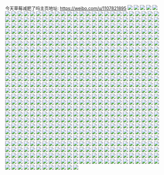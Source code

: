 今天草莓减肥了吗主页地址: https://weibo.com/u/1107821895 
![](https://wx4.sinaimg.cn/mw2000/42080547gy1h96231upr1j20u01l5wkz.jpg) 
![](https://wx4.sinaimg.cn/mw2000/42080547gy1h9622yv3zsj20u014zdl2.jpg) 
![](https://wx4.sinaimg.cn/mw2000/42080547gy1h9622z9sswj20u015iwi0.jpg) 
![](https://wx4.sinaimg.cn/mw2000/42080547gy1h9622yi6ntj20u013ugqg.jpg) 
![](https://wx4.sinaimg.cn/mw2000/42080547gy1h9622zn8v2j20u0110wls.jpg) 
![](https://wx4.sinaimg.cn/mw2000/42080547gy1h96230145yj20u00xutgd.jpg) 
![](https://wx4.sinaimg.cn/mw2000/42080547gy1h96230mgi0j20u01pmtp2.jpg) 
![](https://wx4.sinaimg.cn/mw2000/42080547gy1h962311qzgj20u01fsgv3.jpg) 
![](https://wx4.sinaimg.cn/mw2000/42080547gy1h8e6jrvha0j20u00xkwo1.jpg) 
![](https://wx4.sinaimg.cn/mw2000/42080547gy1h8d3r1uv0rj21zv2jax6p.jpg) 
![](https://wx4.sinaimg.cn/mw2000/42080547gy1h8d3ok5r9gj21zy2iw7wi.jpg) 
![](https://wx4.sinaimg.cn/mw2000/42080547gy1h8d3qho7ysj223x2ece82.jpg) 
![](https://wx4.sinaimg.cn/mw2000/42080547gy1h8d3q6i73qj21vw2g8b2a.jpg) 
![](https://wx4.sinaimg.cn/mw2000/42080547gy1h8d3od91pyj22452lv7wk.jpg) 
![](https://wx4.sinaimg.cn/mw2000/42080547gy1h8d3qwwxyfj220e2m4npf.jpg) 
![](https://wx4.sinaimg.cn/mw2000/42080547gy1h8d3pv1ddtj22dr36c1l0.jpg) 
![](https://wx4.sinaimg.cn/mw2000/42080547gy1h8bys3uactj20u011ywlu.jpg) 
![](https://wx4.sinaimg.cn/mw2000/42080547gy1h8bys4wjhgj20u0140wlt.jpg) 
![](https://wx4.sinaimg.cn/mw2000/42080547gy1h8bys6oodrj20u0140qaw.jpg) 
![](https://wx4.sinaimg.cn/mw2000/42080547gy1h8bysxmxv8j20u00u0451.jpg) 
![](https://wx4.sinaimg.cn/mw2000/42080547gy1h7z9lkgf6pj20u01d512z.jpg) 
![](https://wx4.sinaimg.cn/mw2000/42080547gy1h7nspil0jxj21400u046h.jpg) 
![](https://wx4.sinaimg.cn/mw2000/42080547gy1h7nspi1j4dj20zk0k0acy.jpg) 
![](https://wx4.sinaimg.cn/mw2000/42080547gy1h7nspk5b9kj211q0u0jzv.jpg) 
![](https://wx4.sinaimg.cn/mw2000/42080547gy1h7mkclss8rj20u0190wmm.jpg) 
![](https://wx4.sinaimg.cn/mw2000/42080547gy1h7mkco787mj20u00wg7fk.jpg) 
![](https://wx4.sinaimg.cn/mw2000/42080547gy1h7mkdenxnpj20u0140dn1.jpg) 
![](https://wx4.sinaimg.cn/mw2000/42080547gy1h7ef8zwykbj21lu21k7wi.jpg) 
![](https://wx4.sinaimg.cn/mw2000/42080547gy1h7ef8y5u6dj21t324rqv6.jpg) 
![](https://wx4.sinaimg.cn/mw2000/42080547gy1h7ef8w1l9vj22802yo7wk.jpg) 
![](https://wx4.sinaimg.cn/mw2000/42080547gy1h7ef93scbmj22802yo4qs.jpg) 
![](https://wx4.sinaimg.cn/mw2000/42080547gy1h78b2vx5w3j20u012zgw6.jpg) 
![](https://wx4.sinaimg.cn/mw2000/42080547gy1h73d0bbqptj20u01syk52.jpg) 
![](https://wx4.sinaimg.cn/mw2000/42080547gy1h73d0ef7ekj20u01sytn0.jpg) 
![](https://wx4.sinaimg.cn/mw2000/42080547gy1h73d08gtotj20u01sy7if.jpg) 
![](https://wx4.sinaimg.cn/mw2000/42080547gy1h73d0qeyjoj20u01sywrh.jpg) 
![](https://wx4.sinaimg.cn/mw2000/42080547gy1h72rb0owi8j20u01407f7.jpg) 
![](https://wx4.sinaimg.cn/mw2000/42080547gy1h72razomeaj20u013ztfs.jpg) 
![](https://wx4.sinaimg.cn/mw2000/42080547gy1h6vrw6zzp0j22c0340qv5.jpg) 
![](https://wx4.sinaimg.cn/mw2000/42080547gy1h6q7ck4g7lj21wh2e0b2a.jpg) 
![](https://wx4.sinaimg.cn/mw2000/42080547gy1h6q7colw9fj21zw2fob2a.jpg) 
![](https://wx4.sinaimg.cn/mw2000/42080547gy1h6q7crk8k5j21zx2bxb2a.jpg) 
![](https://wx4.sinaimg.cn/mw2000/42080547gy1h6q7csv3cuj21fq1xih7h.jpg) 
![](https://wx4.sinaimg.cn/mw2000/42080547gy1h6q7cuxwicj21z32irhdt.jpg) 
![](https://wx4.sinaimg.cn/mw2000/42080547gy1h6q7cx72icj21zg2p9u0x.jpg) 
![](https://wx4.sinaimg.cn/mw2000/42080547gy1h6q7cz9hhzj21p929fkjl.jpg) 
![](https://wx4.sinaimg.cn/mw2000/42080547gy1h6q7d1fhj9j21rv2cjkjl.jpg) 
![](https://wx4.sinaimg.cn/mw2000/42080547gy1h6lb19zilqj22c02c0qv5.jpg) 
![](https://wx4.sinaimg.cn/mw2000/42080547gy1h6jp1jpf04j20wi1ycgua.jpg) 
![](https://wx4.sinaimg.cn/mw2000/42080547gy1h6i3bg91q0j22yo280tuk.jpg) 
![](https://wx4.sinaimg.cn/mw2000/42080547gy1h6b22m9j8mj226h2ctkjl.jpg) 
![](https://wx4.sinaimg.cn/mw2000/42080547gy1h6b22s17o3j22c033vtlp.jpg) 
![](https://wx4.sinaimg.cn/mw2000/42080547gy1h65b4kyrn0j23402c0hdv.jpg) 
![](https://wx4.sinaimg.cn/mw2000/42080547gy1h65b48r9tdj22c033v16x.jpg) 
![](https://wx4.sinaimg.cn/mw2000/42080547gy1h65b49sih3j21ds1p8778.jpg) 
![](https://wx4.sinaimg.cn/mw2000/42080547gy1h5yeps7szbj22802yok52.jpg) 
![](https://wx4.sinaimg.cn/mw2000/42080547gy1h5uyvurdlej20u010cabb.jpg) 
![](https://wx4.sinaimg.cn/mw2000/42080547gy1h5uyvwda1xj21570wmmzp.jpg) 
![](https://wx4.sinaimg.cn/mw2000/42080547gy1h5uywf4ioaj229f1vf1ky.jpg) 
![](https://wx4.sinaimg.cn/mw2000/42080547gy1h5uywh603sj21xa2cyn08.jpg) 
![](https://wx4.sinaimg.cn/mw2000/42080547gy1h5uyw6q2axj232o1rgjz8.jpg) 
![](https://wx4.sinaimg.cn/mw2000/42080547gy1h5uywn0luxj20u013yahv.jpg) 
![](https://wx4.sinaimg.cn/mw2000/42080547gy1h5ujhifymmj22xi17zdw8.jpg) 
![](https://wx4.sinaimg.cn/mw2000/42080547gy1h5ujhj8phaj22xi17z0w6.jpg) 
![](https://wx4.sinaimg.cn/mw2000/42080547gy1h5ujhk509yj22xi17ztd5.jpg) 
![](https://wx4.sinaimg.cn/mw2000/42080547gy1h5ujhhhol4j22xi17zjwi.jpg) 
![](https://wx4.sinaimg.cn/mw2000/42080547gy1h5ujhl5b5gj22xi17z78z.jpg) 
![](https://wx4.sinaimg.cn/mw2000/42080547gy1h5ujhltr12j22xi17zadn.jpg) 
![](https://wx4.sinaimg.cn/mw2000/42080547gy1h5rh7xcvk4j22c02c01ky.jpg) 
![](https://wx4.sinaimg.cn/mw2000/42080547gy1h5mum8xrp0j21uc2lc4qq.jpg) 
![](https://wx4.sinaimg.cn/mw2000/42080547gy1h5mumb1jcnj21wl2swqv6.jpg) 
![](https://wx4.sinaimg.cn/mw2000/42080547gy1h5mumcwdzlj21wa2w6b2a.jpg) 
![](https://wx4.sinaimg.cn/mw2000/42080547gy1h5mumes4ijj21wu2n8npe.jpg) 
![](https://wx4.sinaimg.cn/mw2000/42080547gy1h5mumg4s6ej22c0340x6p.jpg) 
![](https://wx4.sinaimg.cn/mw2000/42080547gy1h5mumik7mvj21tl2ixe82.jpg) 
![](https://wx4.sinaimg.cn/mw2000/42080547gy1h5ht1pv7r0j215n1n81kx.jpg) 
![](https://wx4.sinaimg.cn/mw2000/42080547gy1h5esayk1pjj225k2nme81.jpg) 
![](https://wx4.sinaimg.cn/mw2000/42080547gy1h56q5p1n04j21w527ghdt.jpg) 
![](https://wx4.sinaimg.cn/mw2000/42080547gy1h4yjqoqx0qj22802yo7wi.jpg) 
![](https://wx4.sinaimg.cn/mw2000/42080547gy1h4yjqvd1r9j22802yoqv6.jpg) 
![](https://wx4.sinaimg.cn/mw2000/42080547gy1h4yjqxo3zlj21pc27i4qp.jpg) 
![](https://wx4.sinaimg.cn/mw2000/42080547gy1h4yjqqsf7bj22802yokjm.jpg) 
![](https://wx4.sinaimg.cn/mw2000/42080547gy1h4yjqt6skcj22yo2804qr.jpg) 
![](https://wx4.sinaimg.cn/mw2000/42080547gy1h4bebf7eosj229a2tm4pa.jpg) 
![](https://wx4.sinaimg.cn/mw2000/42080547gy1h4bdjfeltjj223z2u84qp.jpg) 
![](https://wx4.sinaimg.cn/mw2000/42080547gy1h4bdji6elgj21ur2jge81.jpg) 
![](https://wx4.sinaimg.cn/mw2000/42080547gy1h4bdjg4ifej21wl2c84qp.jpg) 
![](https://wx4.sinaimg.cn/mw2000/42080547gy1h4bdjjhd4jj22c0340hdu.jpg) 
![](https://wx4.sinaimg.cn/mw2000/42080547gy1h3xolg42w5j20wi1yc4db.jpg) 
![](https://wx4.sinaimg.cn/mw2000/42080547gy1h3xolercw7j20wi1ycb29.jpg) 
![](https://wx4.sinaimg.cn/mw2000/42080547ly1h3pi9i8ae3j22c02u5e81.jpg) 
![](https://wx4.sinaimg.cn/mw2000/42080547ly1h3pi9j7uz6j22c02v1npd.jpg) 
![](https://wx4.sinaimg.cn/mw2000/42080547gy1h3ibayra7yj20wi1yc7wi.jpg) 
![](https://wx4.sinaimg.cn/mw2000/42080547gy1h3ibavqr0aj20wi1yc7wi.jpg) 
![](https://wx4.sinaimg.cn/mw2000/42080547gy1h3cpysws7nj22492ubqv6.jpg) 
![](https://wx4.sinaimg.cn/mw2000/42080547gy1h3bmq34uduj21h725mnpd.jpg) 
![](https://wx4.sinaimg.cn/mw2000/42080547gy1h3bmq4okkvj21it20fnpd.jpg) 
![](https://wx4.sinaimg.cn/mw2000/42080547gy1h3bmqbvg6lj22802r11kz.jpg) 
![](https://wx4.sinaimg.cn/mw2000/42080547gy1h3bmq0lsvij22802wqhdu.jpg) 
![](https://wx4.sinaimg.cn/mw2000/42080547gy1h3bmq6a7q3j221q2esu0x.jpg) 
![](https://wx4.sinaimg.cn/mw2000/42080547gy1h3bmq7x2z8j22802pt1ky.jpg) 
![](https://wx4.sinaimg.cn/mw2000/42080547gy1h23nav565qj22802yo1kz.jpg) 
![](https://wx4.sinaimg.cn/mw2000/42080547gy1h1d49pxjq8j21au1gqh87.jpg) 
![](https://wx4.sinaimg.cn/mw2000/42080547gy1h08l3zlmeyj220p2mh7wh.jpg) 
![](https://wx4.sinaimg.cn/mw2000/42080547gy1gzwwg3ndzkj21yc0wi1kx.jpg) 
![](https://wx4.sinaimg.cn/mw2000/42080547gy1gzvyuipisxj21kv2084qp.jpg) 
![](https://wx4.sinaimg.cn/mw2000/42080547gy1gzvyujzhhlj21o0280hdt.jpg) 
![](https://wx4.sinaimg.cn/mw2000/42080547gy1gzvyuhauq0j226k2wq7wi.jpg) 
![](https://wx4.sinaimg.cn/mw2000/42080547gy1gzvyul0apqj20ik0sgtdn.jpg) 
![](https://wx4.sinaimg.cn/mw2000/42080547gy1gzvyultdj6j20jc0rr439.jpg) 
![](https://wx4.sinaimg.cn/mw2000/42080547gy1gzvyumamz8j20jp0rsdlk.jpg) 
![](https://wx4.sinaimg.cn/mw2000/42080547gy1gz9skfqfjij22c0340b2a.jpg) 
![](https://wx4.sinaimg.cn/mw2000/42080547gy1gz5a7va7dsj20u00ygqei.jpg) 
![](https://wx4.sinaimg.cn/mw2000/42080547gy1gz5a7wdji0j20u0112gy0.jpg) 
![](https://wx4.sinaimg.cn/mw2000/42080547gy1gz5a7wy9ptj20u015farm.jpg) 
![](https://wx4.sinaimg.cn/mw2000/42080547gy1gz5a7xddi0j20u011tk65.jpg) 
![](https://wx4.sinaimg.cn/mw2000/42080547gy1gz5a7y9nd1j20u012wwtr.jpg) 
![](https://wx4.sinaimg.cn/mw2000/42080547gy1gz5a7yvwqnj20u00xqthk.jpg) 
![](https://wx4.sinaimg.cn/mw2000/42080547gy1gz5a7zup60j20u014d7jk.jpg) 
![](https://wx4.sinaimg.cn/mw2000/42080547gy1gz5a7vq6byj20u00zm7hb.jpg) 
![](https://wx4.sinaimg.cn/mw2000/42080547gy1gz5a7t2y9rj20u0219e1t.jpg) 
![](https://wx4.sinaimg.cn/mw2000/42080547gy1gz44ptebz6j20u0143qaz.jpg) 
![](https://wx4.sinaimg.cn/mw2000/42080547gy1gyvzwvdifxj20u012kaih.jpg) 
![](https://wx4.sinaimg.cn/mw2000/42080547gy1gyvzwuyd0nj20u0128tgv.jpg) 
![](https://wx4.sinaimg.cn/mw2000/42080547gy1gyvzwvtcguj20u013xaip.jpg) 
![](https://wx4.sinaimg.cn/mw2000/42080547gy1gyvzww6wxoj20u010rdnp.jpg) 
![](https://wx4.sinaimg.cn/mw2000/42080547gy1gysemux3n2j22c03404qq.jpg) 
![](https://wx4.sinaimg.cn/mw2000/42080547gy1gysemxluhdj215o1qi4qp.jpg) 
![](https://wx4.sinaimg.cn/mw2000/42080547gy1gy4988i9lnj20u05ivqv5.jpg) 
![](https://wx4.sinaimg.cn/mw2000/42080547gy1gy4985uzwdj20u05suqv5.jpg) 
![](https://wx4.sinaimg.cn/mw2000/42080547gy1gy498b8wlrj20u05lokjl.jpg) 
![](https://wx4.sinaimg.cn/mw2000/42080547gy1gy498eii0uj20u06fjqv5.jpg) 
![](https://wx4.sinaimg.cn/mw2000/42080547gy1gy498hcj3vj20u05rcqv5.jpg) 
![](https://wx4.sinaimg.cn/mw2000/42080547gy1gy498kemsqj20u07e3b2a.jpg) 
![](https://wx4.sinaimg.cn/mw2000/42080547gy1gy498oqnibj20u06jq7wi.jpg) 
![](https://wx4.sinaimg.cn/mw2000/42080547gy1gy498r9648j20u05xoqv5.jpg) 
![](https://wx4.sinaimg.cn/mw2000/42080547gy1gy498tyjq0j20u06bpqv5.jpg) 
![](https://wx4.sinaimg.cn/mw2000/42080547gy1gxxcxoqp81j20u011dn9z.jpg) 
![](https://wx4.sinaimg.cn/mw2000/42080547gy1gxuxmtk37zj20wi0qe78k.jpg) 
![](https://wx4.sinaimg.cn/mw2000/42080547gy1gxrkb1ya2wj21fr1vy1kx.jpg) 
![](https://wx4.sinaimg.cn/mw2000/42080547gy1gxrkb15r4zj21gt1wf4qp.jpg) 
![](https://wx4.sinaimg.cn/mw2000/42080547gy1gxrkb2sw0ej21eg1w61kx.jpg) 
![](https://wx4.sinaimg.cn/mw2000/42080547gy1gxrkb4geu9j21e11ue1kx.jpg) 
![](https://wx4.sinaimg.cn/mw2000/42080547gy1gxrkb6tskpj21gs1uq4qp.jpg) 
![](https://wx4.sinaimg.cn/mw2000/42080547gy1gxrkb5zv87j21du1uohde.jpg) 
![](https://wx4.sinaimg.cn/mw2000/42080547gy1gxjmfjlunxj20hs0hqmz9.jpg) 
![](https://wx4.sinaimg.cn/mw2000/42080547gy1gxbgr8hwlyj22c03407wi.jpg) 
![](https://wx4.sinaimg.cn/mw2000/42080547gy1gxbgr5jm4bj226k2ps4qp.jpg) 
![](https://wx4.sinaimg.cn/mw2000/42080547gy1gxbgr6oi39j21xr2hmkjl.jpg) 
![](https://wx4.sinaimg.cn/mw2000/42080547gy1gxbgr9dbg0j21yt2e91kx.jpg) 
![](https://wx4.sinaimg.cn/mw2000/42080547gy1gx7qa8ejxbj21rg27c4qq.jpg) 
![](https://wx4.sinaimg.cn/mw2000/42080547gy1gx7qa9g8q5j21zy2j8qv7.jpg) 
![](https://wx4.sinaimg.cn/mw2000/42080547gy1gx7qawxeg2j22c0340hdx.jpg) 
![](https://wx4.sinaimg.cn/mw2000/42080547gy1gx7qaaff3sj224a2s2b2b.jpg) 
![](https://wx4.sinaimg.cn/mw2000/42080547gy1gx7qa63wvbj21z22h41ky.jpg) 
![](https://wx4.sinaimg.cn/mw2000/42080547gy1gx7qa7chbij22c0340kjo.jpg) 
![](https://wx4.sinaimg.cn/mw2000/42080547gy1gx7qa59qs5j227o2rtkjn.jpg) 
![](https://wx4.sinaimg.cn/mw2000/42080547gy1gx7qay9sc6j22c03407wi.jpg) 
![](https://wx4.sinaimg.cn/mw2000/42080547gy1gx7qazta8aj21vj2gj1ky.jpg) 
![](https://wx4.sinaimg.cn/mw2000/42080547gy1gwxihi7w48j20uk5ov4qr.jpg) 
![](https://wx4.sinaimg.cn/mw2000/42080547gy1gwxihjt7lzj20uk4mfkjm.jpg) 
![](https://wx4.sinaimg.cn/mw2000/42080547gy1gwxihl95irj20uk53vx6q.jpg) 
![](https://wx4.sinaimg.cn/mw2000/42080547gy1gwxihqhldtj20uk4bcx6p.jpg) 
![](https://wx4.sinaimg.cn/mw2000/42080547gy1gwxihg4bcqj20uk5eyb2b.jpg) 
![](https://wx4.sinaimg.cn/mw2000/42080547gy1gwxiht8d02j20uk4wgu0y.jpg) 
![](https://wx4.sinaimg.cn/mw2000/42080547gy1gwxihvc9nbj20uk4lekjm.jpg) 
![](https://wx4.sinaimg.cn/mw2000/42080547gy1gwxii3q0whj20uk59ex6q.jpg) 
![](https://wx4.sinaimg.cn/mw2000/42080547gy1gwxii5zzbqj20uk596b2a.jpg) 
![](https://wx4.sinaimg.cn/mw2000/42080547gy1gwhbhjrxphj21ws2jdqv5.jpg) 
![](https://wx4.sinaimg.cn/mw2000/42080547gy1gwhbhljbp3j21qf29c7wi.jpg) 
![](https://wx4.sinaimg.cn/mw2000/42080547gy1gwhbhmz1zpj22462rpx6q.jpg) 
![](https://wx4.sinaimg.cn/mw2000/42080547gy1gwhbhoyvbfj21pf2cmu0x.jpg) 
![](https://wx4.sinaimg.cn/mw2000/42080547gy1gwdcjosm08j20wi1qw1c3.jpg) 
![](https://wx4.sinaimg.cn/mw2000/42080547gy1gwdcjp6jcyj20wi1jddl0.jpg) 
![](https://wx4.sinaimg.cn/mw2000/42080547gy1gwdcjo7gh3j20wi1j278w.jpg) 
![](https://wx4.sinaimg.cn/mw2000/42080547gy1gwdcjpxgm1j20wi1il4jq.jpg) 
![](https://wx4.sinaimg.cn/mw2000/42080547gy1gwad5c4bbcj22c02c0npd.jpg) 
![](https://wx4.sinaimg.cn/mw2000/42080547gy1gwad5dc99pj22c02c0hdt.jpg) 
![](https://wx4.sinaimg.cn/mw2000/42080547gy1gwad5eybxoj22c02c0x6p.jpg) 
![](https://wx4.sinaimg.cn/mw2000/42080547gy1gwad5gqexsj22c02c04qq.jpg) 
![](https://wx4.sinaimg.cn/mw2000/42080547gy1gwad5awqmzj22c0340kjm.jpg) 
![](https://wx4.sinaimg.cn/mw2000/42080547gy1gwad5khxkqj21x82qx1ky.jpg) 
![](https://wx4.sinaimg.cn/mw2000/42080547gy1gwad5m2cloj22602m6b29.jpg) 
![](https://wx4.sinaimg.cn/mw2000/42080547gy1gwad5rq6nkj21sc2ds7wi.jpg) 
![](https://wx4.sinaimg.cn/mw2000/42080547gy1gwad5ubvfbj21sc2ds4qq.jpg) 
![](https://wx4.sinaimg.cn/mw2000/42080547gy1gvxlbir39pj20uk56nu0y.jpg) 
![](https://wx4.sinaimg.cn/mw2000/42080547gy1gvxle8atgej20uk4rn4qq.jpg) 
![](https://wx4.sinaimg.cn/mw2000/42080547gy1gvxlcttehlj20uk5g84qr.jpg) 
![](https://wx4.sinaimg.cn/mw2000/42080547gy1gvxld4dukhj20uk4gub2a.jpg) 
![](https://wx4.sinaimg.cn/mw2000/42080547gy1gvxlawqmcpj20uk4pbqv6.jpg) 
![](https://wx4.sinaimg.cn/mw2000/42080547gy1gvxldo2wb7j20uk4enb2a.jpg) 
![](https://wx4.sinaimg.cn/mw2000/42080547gy1gvxldf5r3ij20uk4puu0y.jpg) 
![](https://wx4.sinaimg.cn/mw2000/42080547gy1gvxldyee4wj20uk4g6e82.jpg) 
![](https://wx4.sinaimg.cn/mw2000/42080547gy1gvxlegfp5yj20uk4og000.jpg) 
![](https://wx4.sinaimg.cn/mw2000/42080547gy1gvvebydvaqj21hg1nr1kx.jpg) 
![](https://wx4.sinaimg.cn/mw2000/42080547gy1gvvebwyx0vj22c02c0x6p.jpg) 
![](https://wx4.sinaimg.cn/mw2000/42080547gy1gvvec1ggusj22c02c07wi.jpg) 
![](https://wx4.sinaimg.cn/mw2000/42080547gy1gvrvluea6gj221o2jrx6q.jpg) 
![](https://wx4.sinaimg.cn/mw2000/42080547gy1gvrvlyj3nlj22132rm4qq.jpg) 
![](https://wx4.sinaimg.cn/mw2000/42080547gy1gvrvlvm8guj222c2ox7wi.jpg) 
![](https://wx4.sinaimg.cn/mw2000/42080547gy1gvrvm63855j20xc334qv5.jpg) 
![](https://wx4.sinaimg.cn/mw2000/42080547gy1gvrvlz9dtlj215o2n74qp.jpg) 
![](https://wx4.sinaimg.cn/mw2000/42080547gy1gvrvlzz6ymj215o20x7wh.jpg) 
![](https://wx4.sinaimg.cn/mw2000/42080547gy1gvrvlt7vstj215o2274iu.jpg) 
![](https://wx4.sinaimg.cn/mw2000/42080547gy1gvrvm1lsupj23402c0e84.jpg) 
![](https://wx4.sinaimg.cn/mw2000/42080547gy1gvrvm3y8y1j22b12iykjn.jpg) 
![](https://wx4.sinaimg.cn/mw2000/001cYj55gy1gvqwivi7i0j62c02c04qq02.jpg) 
![](https://wx4.sinaimg.cn/mw2000/001cYj55gy1gvjvf7lhtgj61od2631kx02.jpg) 
![](https://wx4.sinaimg.cn/mw2000/001cYj55gy1gvjvf4ee24j62682wax6q02.jpg) 
![](https://wx4.sinaimg.cn/mw2000/001cYj55gy1gvjvf19tbqj61zm2lghdt02.jpg) 
![](https://wx4.sinaimg.cn/mw2000/001cYj55gy1gvjvf8db09j61vz24yqv502.jpg) 
![](https://wx4.sinaimg.cn/mw2000/001cYj55gy1gvjvf57wydj61j41tikjl02.jpg) 
![](https://wx4.sinaimg.cn/mw2000/001cYj55gy1gvjvf6gqqvj621d2asqul02.jpg) 
![](https://wx4.sinaimg.cn/mw2000/001cYj55gy1gvak067fboj60wi1yc4gl02.jpg) 
![](https://wx4.sinaimg.cn/mw2000/001cYj55gy1gv85lj4z3yj6253308e8202.jpg) 
![](https://wx4.sinaimg.cn/mw2000/001cYj55gy1gv85lmugpej62c0340qv602.jpg) 
![](https://wx4.sinaimg.cn/mw2000/001cYj55gy1gv85lpo6abj623r2up7wi02.jpg) 
![](https://wx4.sinaimg.cn/mw2000/001cYj55gy1gv85lsaf8jj620a2h51ky02.jpg) 
![](https://wx4.sinaimg.cn/mw2000/001cYj55gy1gv4sap3kz7j61xf2nzqv502.jpg) 
![](https://wx4.sinaimg.cn/mw2000/001cYj55gy1gv4saq6m2dj623r2vn1ky02.jpg) 
![](https://wx4.sinaimg.cn/mw2000/001cYj55gy1gv4saobtggj615o2es7wh02.jpg) 
![](https://wx4.sinaimg.cn/mw2000/001cYj55gy1gv4sarhi5yj61y82mke8202.jpg) 
![](https://wx4.sinaimg.cn/mw2000/001cYj55gy1gv4sataftpj61xt2qae8202.jpg) 
![](https://wx4.sinaimg.cn/mw2000/001cYj55gy1gv4sau0yvaj615o1o24qp02.jpg) 
![](https://wx4.sinaimg.cn/mw2000/001cYj55gy1gv3pplhq88j61xc2r1b2a02.jpg) 
![](https://wx4.sinaimg.cn/mw2000/001cYj55gy1gv3kwny23gj60wi1rewjq02.jpg) 
![](https://wx4.sinaimg.cn/mw2000/001cYj55gy1gv3kwncluxj60wi1r3wsq02.jpg) 
![](https://wx4.sinaimg.cn/mw2000/001cYj55gy1gv3kwoc0ikj60wi1riaf302.jpg) 
![](https://wx4.sinaimg.cn/mw2000/001cYj55gy1gv3kwoypf0j60wi1q4tfr02.jpg) 
![](https://wx4.sinaimg.cn/mw2000/001cYj55gy1guxbd1fqloj60uk48snpe02.jpg) 
![](https://wx4.sinaimg.cn/mw2000/001cYj55gy1guxbd2ik22j60uk561u0y02.jpg) 
![](https://wx4.sinaimg.cn/mw2000/001cYj55ly1guxvbcvemoj60uk4jex6q02.jpg) 
![](https://wx4.sinaimg.cn/mw2000/001cYj55gy1guxbd09telj60uk5hz4qr02.jpg) 
![](https://wx4.sinaimg.cn/mw2000/001cYj55gy1guxvbexr8ij60uk5ckkjm02.jpg) 
![](https://wx4.sinaimg.cn/mw2000/001cYj55ly1guxvbavmagj60uk56nu0y02.jpg) 
![](https://wx4.sinaimg.cn/mw2000/001cYj55ly1guxvbglacgj60uk6sgkjn02.jpg) 
![](https://wx4.sinaimg.cn/mw2000/001cYj55ly1guxvb8dkt5j60uk5djqv602.jpg) 
![](https://wx4.sinaimg.cn/mw2000/001cYj55ly1guxvbhuofvj615o35nhdt02.jpg) 
![](https://wx4.sinaimg.cn/mw2000/001cYj55gy1gunbngnkgyj617v1m27wh02.jpg) 
![](https://wx4.sinaimg.cn/mw2000/001cYj55gy1gueaq6w2fzj62c0340b2a02.jpg) 
![](https://wx4.sinaimg.cn/mw2000/001cYj55gy1gueaq996a3j624y2wx7wi02.jpg) 
![](https://wx4.sinaimg.cn/mw2000/001cYj55gy1gueaq56xhzj624s2o1qv502.jpg) 
![](https://wx4.sinaimg.cn/mw2000/001cYj55gy1gueaqcpei5j62c03401kz02.jpg) 
![](https://wx4.sinaimg.cn/mw2000/001cYj55gy1gueaqare1pj61ui2mm7wi02.jpg) 
![](https://wx4.sinaimg.cn/mw2000/001cYj55gy1gueaqe2wd0j62592uje8202.jpg) 
![](https://wx4.sinaimg.cn/mw2000/42080547gy1gu3s3f9e2kj21o0280u0x.jpg) 
![](https://wx4.sinaimg.cn/mw2000/42080547gy1gu3s3gum9nj21km22iqv5.jpg) 
![](https://wx4.sinaimg.cn/mw2000/42080547gy1gu3s3dw5yxj21mp20rqv5.jpg) 
![](https://wx4.sinaimg.cn/mw2000/42080547gy1gu3s3cm6uvj21o0280x6p.jpg) 
![](https://wx4.sinaimg.cn/mw2000/42080547gy1gu3s3ikhn6j21b01w1x4g.jpg) 
![](https://wx4.sinaimg.cn/mw2000/42080547gy1gu3s3jrao7j21g81zl4qp.jpg) 
![](https://wx4.sinaimg.cn/mw2000/42080547ly1gu2qufynz1j20c80c8dfz.jpg) 
![](https://wx4.sinaimg.cn/mw2000/42080547ly1gu2qus6sucj206o06oglf.jpg) 
![](https://wx4.sinaimg.cn/mw2000/42080547ly1gu2qusc8r6j20j60ilq4g.jpg) 
![](https://wx4.sinaimg.cn/mw2000/42080547ly1gu2qusk7pbj20j60hw40d.jpg) 
![](https://wx4.sinaimg.cn/mw2000/42080547ly1gu2qusrjqmj20dg0cydfu.jpg) 
![](https://wx4.sinaimg.cn/mw2000/42080547ly1gu2qurzaw5j206o06oq2r.jpg) 
![](https://wx4.sinaimg.cn/mw2000/42080547ly1gtuhg5151bj22c02c0u0y.jpg) 
![](https://wx4.sinaimg.cn/mw2000/42080547ly1gtuhg7k0p1j22c02c0u0y.jpg) 
![](https://wx4.sinaimg.cn/mw2000/42080547ly1gtb1zoa5vwj21ix1u47wh.jpg) 
![](https://wx4.sinaimg.cn/mw2000/42080547gy1gt2sddd1roj22c02c0npd.jpg) 
![](https://wx4.sinaimg.cn/mw2000/42080547ly1gt0gcf7bb3j223b2mc7wj.jpg) 
![](https://wx4.sinaimg.cn/mw2000/42080547ly1gt0gcg53ofj22392m5e82.jpg) 
![](https://wx4.sinaimg.cn/mw2000/42080547ly1gt0gcdfz93j21x12hxu0z.jpg) 
![](https://wx4.sinaimg.cn/mw2000/42080547ly1gt0gchs8g8j21zl2mp1kz.jpg) 
![](https://wx4.sinaimg.cn/mw2000/42080547ly1gt0gcauj38j21sn2937wj.jpg) 
![](https://wx4.sinaimg.cn/mw2000/42080547ly1gt0gcjajqpj228i2sgb2c.jpg) 
![](https://wx4.sinaimg.cn/mw2000/42080547gy1gskankzrswj21o02804qq.jpg) 
![](https://wx4.sinaimg.cn/mw2000/42080547gy1gskan56cujj21o0280qv5.jpg) 
![](https://wx4.sinaimg.cn/mw2000/42080547gy1gskao8yx8wj21jr1zjqv5.jpg) 
![](https://wx4.sinaimg.cn/mw2000/42080547gy1gskaoi974cj214b1ohb29.jpg) 
![](https://wx4.sinaimg.cn/mw2000/42080547ly1gsbwyz9rwtj22c02c0u0x.jpg) 
![](https://wx4.sinaimg.cn/mw2000/42080547gy1gs0fh40v76j20uk4do1kz.jpg) 
![](https://wx4.sinaimg.cn/mw2000/42080547gy1gs0fh606hfj20uk5634qr.jpg) 
![](https://wx4.sinaimg.cn/mw2000/42080547gy1gs0fh7m5s2j20uk53c4qr.jpg) 
![](https://wx4.sinaimg.cn/mw2000/42080547gy1gs0fh2c5waj20uk53hhdv.jpg) 
![](https://wx4.sinaimg.cn/mw2000/42080547gy1gs0fh8uo64j20uk3sde82.jpg) 
![](https://wx4.sinaimg.cn/mw2000/42080547gy1gs0fhaanwuj20uk499u0y.jpg) 
![](https://wx4.sinaimg.cn/mw2000/42080547gy1gs0fhc42kdj20uk53cb2b.jpg) 
![](https://wx4.sinaimg.cn/mw2000/42080547gy1gs0fhdn420j20uk7k5qv6.jpg) 
![](https://wx4.sinaimg.cn/mw2000/42080547gy1gs0fhf72rqj21wq2eix6p.jpg) 
![](https://wx4.sinaimg.cn/mw2000/42080547gy1gra2gdo2twj21gu21ib29.jpg) 
![](https://wx4.sinaimg.cn/mw2000/42080547gy1gra2ge57ikj20rs1wae49.jpg) 
![](https://wx4.sinaimg.cn/mw2000/42080547gy1gra2gf05d3j21q220z7wh.jpg) 
![](https://wx4.sinaimg.cn/mw2000/42080547gy1gra2gchmwej21p724vqv5.jpg) 
![](https://wx4.sinaimg.cn/mw2000/42080547gy1gra2gfvtskj21dy1uv4qq.jpg) 
![](https://wx4.sinaimg.cn/mw2000/42080547gy1gra2ghgni2j21fe1o54qq.jpg) 
![](https://wx4.sinaimg.cn/mw2000/42080547gy1gqqdpqh13fj21xo2bmu0x.jpg) 
![](https://wx4.sinaimg.cn/mw2000/42080547gy1gqqdprqcvoj223829v7wi.jpg) 
![](https://wx4.sinaimg.cn/mw2000/42080547gy1gqqdpstq44j21i91twb29.jpg) 
![](https://wx4.sinaimg.cn/mw2000/42080547gy1gqqdpudwjpj22c02c04qr.jpg) 
![](https://wx4.sinaimg.cn/mw2000/42080547gy1gqqdpp8xzcj224h2agb2a.jpg) 
![](https://wx4.sinaimg.cn/mw2000/42080547gy1gqqdpw4693j22642c0x6q.jpg) 
![](https://wx4.sinaimg.cn/mw2000/42080547ly1gqkn23l1edj22c02wtkh6.jpg) 
![](https://wx4.sinaimg.cn/mw2000/42080547ly1gqkn21944aj22c03401kz.jpg) 
![](https://wx4.sinaimg.cn/mw2000/42080547ly1gqkn25imkpj226q2aku0z.jpg) 
![](https://wx4.sinaimg.cn/mw2000/42080547gy1gqcjy163t0j20rs3vru0x.jpg) 
![](https://wx4.sinaimg.cn/mw2000/42080547gy1gqcjy1v8paj20rs3thu0x.jpg) 
![](https://wx4.sinaimg.cn/mw2000/42080547gy1gqcjy32dydj20rs41te81.jpg) 
![](https://wx4.sinaimg.cn/mw2000/42080547gy1gqcjy4c6bkj20rs45ru0x.jpg) 
![](https://wx4.sinaimg.cn/mw2000/42080547gy1gqcjy5b5ztj20rs3uyu0x.jpg) 
![](https://wx4.sinaimg.cn/mw2000/42080547gy1gqcjy702t4j20rs4bxqv5.jpg) 
![](https://wx4.sinaimg.cn/mw2000/42080547gy1gqcjy7wj50j20rs3vwu0x.jpg) 
![](https://wx4.sinaimg.cn/mw2000/42080547gy1gqcjy0a183j20u0140afx.jpg) 
![](https://wx4.sinaimg.cn/mw2000/42080547gy1gqcjy98l6dj20u0140q9z.jpg) 
![](https://wx4.sinaimg.cn/mw2000/42080547ly1gq5m3e6xrbj21cz1f9e81.jpg) 
![](https://wx4.sinaimg.cn/mw2000/42080547ly1gq5m3bj58tj20rs1fnkc6.jpg) 
![](https://wx4.sinaimg.cn/mw2000/42080547ly1gq5m3b1drsj21we232x6p.jpg) 
![](https://wx4.sinaimg.cn/mw2000/42080547ly1gq5m3f4j9ej21gy1kthdt.jpg) 
![](https://wx4.sinaimg.cn/mw2000/42080547ly1gq5m39ok1vj20rs19s4hf.jpg) 
![](https://wx4.sinaimg.cn/mw2000/42080547ly1gq5m3cxovsj21bk1e11kx.jpg) 
![](https://wx4.sinaimg.cn/mw2000/42080547gy1gq38qtbxg2j22c02c07wi.jpg) 
![](https://wx4.sinaimg.cn/mw2000/42080547gy1gq38r0lmesj22c02c0x6q.jpg) 
![](https://wx4.sinaimg.cn/mw2000/42080547gy1gpsre7jtpnj20yi1pcdwy.jpg) 
![](https://wx4.sinaimg.cn/mw2000/42080547gy1gpsrea6lflj20yi1pcds0.jpg) 
![](https://wx4.sinaimg.cn/mw2000/42080547gy1gpsreb3n5fj20yi1pc7l3.jpg) 
![](https://wx4.sinaimg.cn/mw2000/42080547ly1gon7u1f9ttj21h01uahdt.jpg) 
![](https://wx4.sinaimg.cn/mw2000/42080547ly1gon7tyc3ryj21go1rc7wh.jpg) 
![](https://wx4.sinaimg.cn/mw2000/42080547ly1gon7ytjhzpj21jc1vne81.jpg) 
![](https://wx4.sinaimg.cn/mw2000/42080547ly1gon7u3hjl1j21j21w6hdt.jpg) 
![](https://wx4.sinaimg.cn/mw2000/42080547ly1gon7u6ib81j21ci1nw1kx.jpg) 
![](https://wx4.sinaimg.cn/mw2000/42080547ly1gon7u88pzbj21av1ph1kx.jpg) 
![](https://wx4.sinaimg.cn/mw2000/42080547ly1gngethbnavj22c02c0e82.jpg) 
![](https://wx4.sinaimg.cn/mw2000/42080547ly1gngetju7bgj23402c0npd.jpg) 
![](https://wx4.sinaimg.cn/mw2000/42080547ly1gngetoadr0j22c02c0hdu.jpg) 
![](https://wx4.sinaimg.cn/mw2000/42080547ly1gngeudf7k7j224r26h1ky.jpg) 
![](https://wx4.sinaimg.cn/mw2000/42080547ly1gngeui9qfgj22c02c0e81.jpg) 
![](https://wx4.sinaimg.cn/mw2000/42080547ly1gngeurdumzj22c02c0npd.jpg) 
![](https://wx4.sinaimg.cn/mw2000/42080547gy1gncz1l61wjj21ds0n0q6s.jpg) 
![](https://wx4.sinaimg.cn/mw2000/42080547gy1gn8da37dr2j221s2yvqv5.jpg) 
![](https://wx4.sinaimg.cn/mw2000/42080547gy1gn8da1oa2zj221s2u0qv5.jpg) 
![](https://wx4.sinaimg.cn/mw2000/42080547gy1gn8da4l5gpj221s2umqv5.jpg) 
![](https://wx4.sinaimg.cn/mw2000/42080547gy1gn4zua1ztcj20rs334hdt.jpg) 
![](https://wx4.sinaimg.cn/mw2000/42080547gy1gn4zud51uuj20rs1ub4qp.jpg) 
![](https://wx4.sinaimg.cn/mw2000/42080547gy1gn4zui6zlhj21o0280qv7.jpg) 
![](https://wx4.sinaimg.cn/mw2000/42080547gy1gn79q9of4uj20rs4c8u0x.jpg) 
![](https://wx4.sinaimg.cn/mw2000/42080547gy1gn79qbrhoej20rs3w7qv5.jpg) 
![](https://wx4.sinaimg.cn/mw2000/42080547gy1gn79r1gqq1j20rs0yt7my.jpg) 
![](https://wx4.sinaimg.cn/mw2000/42080547gy1gn79vfdc6zj22c03404qr.jpg) 
![](https://wx4.sinaimg.cn/mw2000/42080547gy1gn79uhqvgmj22c02c0u0y.jpg) 
![](https://wx4.sinaimg.cn/mw2000/42080547gy1gn79r5lbfhj21sc2dsnpd.jpg) 
![](https://wx4.sinaimg.cn/mw2000/42080547gy1gn4zu8gjnkj20rs2c0kg3.jpg) 
![](https://wx4.sinaimg.cn/mw2000/42080547ly1gmpwbizr2lj22k22a47wj.jpg) 
![](https://wx4.sinaimg.cn/mw2000/42080547ly1gmpwbmk8z0j20rs18j4jy.jpg) 
![](https://wx4.sinaimg.cn/mw2000/42080547ly1gmpwbljp4kj22bk28mkjm.jpg) 
![](https://wx4.sinaimg.cn/mw2000/42080547ly1gmpwbez7rhj22c02c04qr.jpg) 
![](https://wx4.sinaimg.cn/mw2000/42080547ly1gmpwbn3lpxj20u013yk7p.jpg) 
![](https://wx4.sinaimg.cn/mw2000/42080547ly1gmpwbnysbwj21v220a1kx.jpg) 
![](https://wx4.sinaimg.cn/mw2000/42080547ly1gml7qyfuh0j21vc2g47wi.jpg) 
![](https://wx4.sinaimg.cn/mw2000/42080547ly1gml7qmiz4jj21r624ux6p.jpg) 
![](https://wx4.sinaimg.cn/mw2000/42080547ly1gmisvbfu28j232o21sqv5.jpg) 
![](https://wx4.sinaimg.cn/mw2000/42080547ly1gmisve7ktlj22c02c04qr.jpg) 
![](https://wx4.sinaimg.cn/mw2000/42080547ly1gmisv9d0uuj232o21sqv5.jpg) 
![](https://wx4.sinaimg.cn/mw2000/42080547ly1gmisvmwt9tj22t120z4qq.jpg) 
![](https://wx4.sinaimg.cn/mw2000/42080547ly1gmisvfmesaj232o21skjl.jpg) 
![](https://wx4.sinaimg.cn/mw2000/42080547ly1gmisvtnh09j22c02c0u0y.jpg) 
![](https://wx4.sinaimg.cn/mw2000/42080547ly1gmd3pu6i9ej21vo2asx6p.jpg) 
![](https://wx4.sinaimg.cn/mw2000/42080547ly1gmd3pyqs86j22332gvkjl.jpg) 
![](https://wx4.sinaimg.cn/mw2000/42080547ly1gmd3q04k9uj20rs112aq8.jpg) 
![](https://wx4.sinaimg.cn/mw2000/42080547ly1gmd3q1bkycj20rs1naaz6.jpg) 
![](https://wx4.sinaimg.cn/mw2000/42080547ly1gmd3q36gnqj21xu2wgx6p.jpg) 
![](https://wx4.sinaimg.cn/mw2000/42080547ly1gmd3prhpvpj20rs11248z.jpg) 
![](https://wx4.sinaimg.cn/mw2000/42080547ly1gm2q2pxltoj20rs3uzhdu.jpg) 
![](https://wx4.sinaimg.cn/mw2000/42080547ly1gm2q2si3atj20rs5eg4qr.jpg) 
![](https://wx4.sinaimg.cn/mw2000/42080547ly1gm2q2wi1acj20rs40rkjm.jpg) 
![](https://wx4.sinaimg.cn/mw2000/42080547ly1gm2q30lf2oj20rs3341ky.jpg) 
![](https://wx4.sinaimg.cn/mw2000/42080547ly1gm2q3407t8j20rs4giu0x.jpg) 
![](https://wx4.sinaimg.cn/mw2000/42080547ly1gm2q2n9nscj20rs42c4qq.jpg) 
![](https://wx4.sinaimg.cn/mw2000/42080547ly1gm2q37j9uej20rs30rx6p.jpg) 
![](https://wx4.sinaimg.cn/mw2000/42080547ly1gm2q392ukwj20rs334hdt.jpg) 
![](https://wx4.sinaimg.cn/mw2000/42080547ly1gm2q3a4rdmj20rs2e74qp.jpg) 
![](https://wx4.sinaimg.cn/mw2000/42080547ly1glwztl8vk7j221s32oe82.jpg) 
![](https://wx4.sinaimg.cn/mw2000/42080547ly1glwzu2y5vdj221s32oe82.jpg) 
![](https://wx4.sinaimg.cn/mw2000/42080547ly1glwzu6i8e7j20rs112139.jpg) 
![](https://wx4.sinaimg.cn/mw2000/42080547ly1glwzuan8wrj21ww2ynqv5.jpg) 
![](https://wx4.sinaimg.cn/mw2000/42080547ly1glwzuj0xrgj221s32onpd.jpg) 
![](https://wx4.sinaimg.cn/mw2000/42080547ly1glwzuui4pkj21z52zyqv5.jpg) 
![](https://wx4.sinaimg.cn/mw2000/42080547ly1glvk021xn3j22962847wi.jpg) 
![](https://wx4.sinaimg.cn/mw2000/42080547ly1glvk06m0x4j22c02c0b2a.jpg) 
![](https://wx4.sinaimg.cn/mw2000/42080547ly1glrw3gt0egj229w2ayqv6.jpg) 
![](https://wx4.sinaimg.cn/mw2000/42080547ly1glrw3ldtcmj225u272e82.jpg) 
![](https://wx4.sinaimg.cn/mw2000/42080547ly1glrw3auo1gj22c02c0qv6.jpg) 
![](https://wx4.sinaimg.cn/mw2000/42080547ly1glrw3o3z8zj22c02c07wi.jpg) 
![](https://wx4.sinaimg.cn/mw2000/42080547ly1glfph1ss2gj22c02c01kx.jpg) 
![](https://wx4.sinaimg.cn/mw2000/42080547ly1glfpf6hk3wj21o020pb2a.jpg) 
![](https://wx4.sinaimg.cn/mw2000/42080547ly1glfpf9vieej21o01yb4qq.jpg) 
![](https://wx4.sinaimg.cn/mw2000/42080547ly1glfpgrpkzxj20rs2234qp.jpg) 
![](https://wx4.sinaimg.cn/mw2000/42080547ly1glfpft3htgj20rs1wr4nm.jpg) 
![](https://wx4.sinaimg.cn/mw2000/42080547ly1glfpfla4wej20rs15otq6.jpg) 
![](https://wx4.sinaimg.cn/mw2000/42080547ly1glfpgupbuqj223t2aou0x.jpg) 
![](https://wx4.sinaimg.cn/mw2000/42080547ly1glfphkaah9j20rs2231kx.jpg) 
![](https://wx4.sinaimg.cn/mw2000/42080547ly1glfpgzb6jhj22c02c0npe.jpg) 
![](https://wx4.sinaimg.cn/mw2000/42080547ly1gl87007cxhj226r25e7wi.jpg) 
![](https://wx4.sinaimg.cn/mw2000/42080547ly1gl8708cq9fj22c02c0npd.jpg) 
![](https://wx4.sinaimg.cn/mw2000/42080547ly1gl870bm08yj20rs33q7wh.jpg) 
![](https://wx4.sinaimg.cn/mw2000/42080547ly1gl870dqx6pj20ik3401kx.jpg) 
![](https://wx4.sinaimg.cn/mw2000/42080547ly1gl8709e67pj20ru128gwn.jpg) 
![](https://wx4.sinaimg.cn/mw2000/42080547ly1gl870fj6v1j20ig340x5x.jpg) 
![](https://wx4.sinaimg.cn/mw2000/42080547ly1gl870ll5epj22c02c0qv6.jpg) 
![](https://wx4.sinaimg.cn/mw2000/42080547ly1gl86zvpprnj20ru11ph13.jpg) 
![](https://wx4.sinaimg.cn/mw2000/42080547ly1gl8705a3x6j22c02c04qq.jpg) 
![](https://wx4.sinaimg.cn/mw2000/42080547ly1gl871q93dsj20f20eaq4h.jpg) 
![](https://wx4.sinaimg.cn/mw2000/42080547ly1gkj7tyrj8uj22952lvnpf.jpg) 
![](https://wx4.sinaimg.cn/mw2000/42080547ly1gkj7tvujgmj227q2esx6q.jpg) 
![](https://wx4.sinaimg.cn/mw2000/42080547ly1gkj7tzx6rej21ny1tcb29.jpg) 
![](https://wx4.sinaimg.cn/mw2000/42080547ly1gkgpuobnlij20u0140wkt.jpg) 
![](https://wx4.sinaimg.cn/mw2000/42080547ly1gkgpuq35n7j22c02fd7wi.jpg) 
![](https://wx4.sinaimg.cn/mw2000/42080547ly1gkgpuu18vuj22c02c0qv8.jpg) 
![](https://wx4.sinaimg.cn/mw2000/42080547ly1gkgpuxip5ij22c02c0e82.jpg) 
![](https://wx4.sinaimg.cn/mw2000/42080547ly1gkgpwa3gngj22302a8e83.jpg) 
![](https://wx4.sinaimg.cn/mw2000/42080547ly1gkgpw7tkwlj22c02c0kjl.jpg) 
![](https://wx4.sinaimg.cn/mw2000/42080547ly1gk9vjmoybnj20rs4mn4qq.jpg) 
![](https://wx4.sinaimg.cn/mw2000/42080547ly1gk9vi4b4a9j20rs1jktob.jpg) 
![](https://wx4.sinaimg.cn/mw2000/42080547ly1gk9vi54de9j20rs2bc1kx.jpg) 
![](https://wx4.sinaimg.cn/mw2000/42080547ly1gk9vhw9q73j225h23b7wh.jpg) 
![](https://wx4.sinaimg.cn/mw2000/42080547ly1gk9vi1wmk3j225y28ub2a.jpg) 
![](https://wx4.sinaimg.cn/mw2000/42080547ly1gka2baeulsj225y268e82.jpg) 
![](https://wx4.sinaimg.cn/mw2000/42080547ly1gka2b5kcrqj22c02c0qv6.jpg) 
![](https://wx4.sinaimg.cn/mw2000/42080547ly1gka2b23lisj22c02c0hdu.jpg) 
![](https://wx4.sinaimg.cn/mw2000/42080547ly1gka2bd0j4uj22932pc1kz.jpg) 
![](https://wx4.sinaimg.cn/mw2000/42080547ly1gka2b7l8zwj22c02c0e82.jpg) 
![](https://wx4.sinaimg.cn/mw2000/42080547ly1gka2bhoqu9j220j24e7wi.jpg) 
![](https://wx4.sinaimg.cn/mw2000/42080547ly1gk3njtchaxj20hs1hqn12.jpg) 
![](https://wx4.sinaimg.cn/mw2000/42080547ly1gk1vxfp31ij220o2dm4qr.jpg) 
![](https://wx4.sinaimg.cn/mw2000/42080547ly1gk1vwnj492j222w2lwkjn.jpg) 
![](https://wx4.sinaimg.cn/mw2000/42080547ly1gk1vw7n0wij224s2fe4qr.jpg) 
![](https://wx4.sinaimg.cn/mw2000/42080547ly1gk1vwxx7imj21zo2jl1ky.jpg) 
![](https://wx4.sinaimg.cn/mw2000/42080547ly1gk1vxwfy0vj222w2c14qr.jpg) 
![](https://wx4.sinaimg.cn/mw2000/42080547ly1gk1vvt9owsj22412aznpe.jpg) 
![](https://wx4.sinaimg.cn/mw2000/42080547ly1gjx7cllejjj21m01s7kjm.jpg) 
![](https://wx4.sinaimg.cn/mw2000/42080547ly1gjx7cotkqtj21fq1j11ky.jpg) 
![](https://wx4.sinaimg.cn/mw2000/42080547ly1gjx7cs3vq0j21lf1t2qv6.jpg) 
![](https://wx4.sinaimg.cn/mw2000/42080547ly1gjx7cg8m9jj21o021zb2a.jpg) 
![](https://wx4.sinaimg.cn/mw2000/42080547ly1gjutuohcnnj22c02c01kx.jpg) 
![](https://wx4.sinaimg.cn/mw2000/42080547ly1gjutuqclwbj22c02c04qp.jpg) 
![](https://wx4.sinaimg.cn/mw2000/42080547ly1gjutumr488j22c02c07wh.jpg) 
![](https://wx4.sinaimg.cn/mw2000/42080547ly1gjutus20ngj22c02c01kx.jpg) 
![](https://wx4.sinaimg.cn/mw2000/42080547ly1gjs62lfi1uj215o1om4ek.jpg) 
![](https://wx4.sinaimg.cn/mw2000/42080547ly1gjkkdyitmlj20rs34ee81.jpg) 
![](https://wx4.sinaimg.cn/mw2000/42080547ly1gjkke06j9pj20rs334qv5.jpg) 
![](https://wx4.sinaimg.cn/mw2000/42080547ly1gjkke1uu4nj20rs33wkjl.jpg) 
![](https://wx4.sinaimg.cn/mw2000/42080547ly1gjkkdtxpb5j20rs1jkts4.jpg) 
![](https://wx4.sinaimg.cn/mw2000/42080547ly1gjkke8or79j21lt1zme81.jpg) 
![](https://wx4.sinaimg.cn/mw2000/42080547ly1gjkkf0uu92j21it1xq7wh.jpg) 
![](https://wx4.sinaimg.cn/mw2000/42080547ly1gjkkdx2pqjj22c02c0qv5.jpg) 
![](https://wx4.sinaimg.cn/mw2000/42080547ly1gjkke3ilrzj22c02rwb29.jpg) 
![](https://wx4.sinaimg.cn/mw2000/42080547ly1gjkke61fvsj22c02c0e81.jpg) 
![](https://wx4.sinaimg.cn/mw2000/42080547ly1gjkke4fpmlj20n01a0e09.jpg) 
![](https://wx4.sinaimg.cn/mw2000/42080547ly1gjdjirve3sj22c02c07wh.jpg) 
![](https://wx4.sinaimg.cn/mw2000/42080547ly1gjdjijjjy0j22c02c0hdu.jpg) 
![](https://wx4.sinaimg.cn/mw2000/42080547ly1gjdjim97irj219z1jmnh6.jpg) 
![](https://wx4.sinaimg.cn/mw2000/42080547ly1gjdjiodi43j20rs14v4cr.jpg) 
![](https://wx4.sinaimg.cn/mw2000/42080547ly1gja4njp54nj21wr1zge81.jpg) 
![](https://wx4.sinaimg.cn/mw2000/42080547ly1gja4nmoxatj224d24dqv6.jpg) 
![](https://wx4.sinaimg.cn/mw2000/42080547ly1gja4nhtelrj22c02c0npe.jpg) 
![](https://wx4.sinaimg.cn/mw2000/42080547ly1gja4np886nj220m22au0x.jpg) 
![](https://wx4.sinaimg.cn/mw2000/42080547ly1gja4ns7jd5j22c02c0u0y.jpg) 
![](https://wx4.sinaimg.cn/mw2000/42080547ly1gja4nvl4otj22c02c07wi.jpg) 
![](https://wx4.sinaimg.cn/mw2000/42080547ly1gizkgrh04dj21zd2kj7wi.jpg) 
![](https://wx4.sinaimg.cn/mw2000/42080547ly1gizkgkwe47j221f2if1ky.jpg) 
![](https://wx4.sinaimg.cn/mw2000/42080547ly1giw9xzy92nj22c02c0e82.jpg) 
![](https://wx4.sinaimg.cn/mw2000/42080547ly1giw9xw1nhsj22c02c0e85.jpg) 
![](https://wx4.sinaimg.cn/mw2000/42080547ly1giw9y4oty1j228j28tkjm.jpg) 
![](https://wx4.sinaimg.cn/mw2000/42080547ly1giw9y6soh9j22c02c0kjm.jpg) 
![](https://wx4.sinaimg.cn/mw2000/42080547ly1giw9wpy2ozj22c02c07wi.jpg) 
![](https://wx4.sinaimg.cn/mw2000/42080547ly1giw9yafspmj22c02c07wi.jpg) 
![](https://wx4.sinaimg.cn/mw2000/42080547ly1giw9y87cqtj22c02c0x3v.jpg) 
![](https://wx4.sinaimg.cn/mw2000/42080547ly1giw9ybynitj226n26nu0x.jpg) 
![](https://wx4.sinaimg.cn/mw2000/42080547ly1giw9xdymp2j229u29uhdu.jpg) 
![](https://wx4.sinaimg.cn/mw2000/42080547ly1gin5eq1kprj21o01o0b2a.jpg) 
![](https://wx4.sinaimg.cn/mw2000/42080547ly1gin5erdcggj21ck1f3e81.jpg) 
![](https://wx4.sinaimg.cn/mw2000/42080547ly1gin5dcd93lj21o01o01ky.jpg) 
![](https://wx4.sinaimg.cn/mw2000/42080547ly1gin5eub2iyj21jn1jnnpd.jpg) 
![](https://wx4.sinaimg.cn/mw2000/42080547ly1giefin1o54j21m41yf1ky.jpg) 
![](https://wx4.sinaimg.cn/mw2000/42080547ly1giefimdqmkj21o01o0b29.jpg) 
![](https://wx4.sinaimg.cn/mw2000/42080547ly1giefijmvfuj22c02c0kdv.jpg) 
![](https://wx4.sinaimg.cn/mw2000/42080547ly1gieflstd2tj20ru577npe.jpg) 
![](https://wx4.sinaimg.cn/mw2000/42080547ly1giefmjuip1j21jo1qu7wh.jpg) 
![](https://wx4.sinaimg.cn/mw2000/42080547ly1giefiobgsxj21o01o0hdt.jpg) 
![](https://wx4.sinaimg.cn/mw2000/42080547ly1giefjhwikyj22c02c0hdt.jpg) 
![](https://wx4.sinaimg.cn/mw2000/42080547ly1giefjjtiyaj22c02c0b29.jpg) 
![](https://wx4.sinaimg.cn/mw2000/42080547ly1giefils94uj20ru33ce81.jpg) 
![](https://wx4.sinaimg.cn/mw2000/42080547gy1gic7o2aeq2j21o01p4u0x.jpg) 
![](https://wx4.sinaimg.cn/mw2000/42080547gy1gicj187y9cj21ko1wc7wh.jpg) 
![](https://wx4.sinaimg.cn/mw2000/42080547gy1gicj174c8rj21o01o0x6p.jpg) 
![](https://wx4.sinaimg.cn/mw2000/42080547gy1gic7nqsnwbj210j10jn98.jpg) 
![](https://wx4.sinaimg.cn/mw2000/42080547ly1gi9aqy90alj22c02c04qp.jpg) 
![](https://wx4.sinaimg.cn/mw2000/42080547ly1gi9aqxba65j21o01zeb29.jpg) 
![](https://wx4.sinaimg.cn/mw2000/42080547ly1gi9aqwl1zuj20rs32zqv5.jpg) 
![](https://wx4.sinaimg.cn/mw2000/42080547ly1gi9ar1ab4nj228g28gnpe.jpg) 
![](https://wx4.sinaimg.cn/mw2000/42080547ly1gi9ar07suej20rs3sm1ky.jpg) 
![](https://wx4.sinaimg.cn/mw2000/42080547ly1gi9aqzf2gxj22c02c04qq.jpg) 
![](https://wx4.sinaimg.cn/mw2000/42080547ly1gi9ar22fnuj20yi1pc12q.jpg) 
![](https://wx4.sinaimg.cn/mw2000/42080547ly1gi9ar0nzlpj20rs17yk2t.jpg) 
![](https://wx4.sinaimg.cn/mw2000/42080547ly1gi9asb5lf7j22c02c0kjm.jpg) 
![](https://wx4.sinaimg.cn/mw2000/42080547ly1gi5rsborgij20ru1jokdz.jpg) 
![](https://wx4.sinaimg.cn/mw2000/42080547ly1gi5rsdo8ubj20ru1io19j.jpg) 
![](https://wx4.sinaimg.cn/mw2000/42080547gy1gi5rtyfskij22c02c0e81.jpg) 
![](https://wx4.sinaimg.cn/mw2000/42080547gy1gi5rtuvccuj22c02c04qp.jpg) 
![](https://wx4.sinaimg.cn/mw2000/42080547ly1gi5rtm4745j22c03407wi.jpg) 
![](https://wx4.sinaimg.cn/mw2000/42080547ly1gi5rsh6dwtj20ru2bi7wh.jpg) 
![](https://wx4.sinaimg.cn/mw2000/42080547ly1gi5rsslw36j22902bwu0y.jpg) 
![](https://wx4.sinaimg.cn/mw2000/42080547ly1gi5rt3xdf9j22a02o1b2b.jpg) 
![](https://wx4.sinaimg.cn/mw2000/42080547ly1gi5rs7xxwrj22c02c01kz.jpg) 
![](https://wx4.sinaimg.cn/mw2000/42080547ly1ghgxbkqlhqj20ru15qk2e.jpg) 
![](https://wx4.sinaimg.cn/mw2000/42080547gy1ghdg0fxolwj21o01o0u0x.jpg) 
![](https://wx4.sinaimg.cn/mw2000/42080547gy1ghdg0gwg7rj21f71r6kjl.jpg) 
![](https://wx4.sinaimg.cn/mw2000/42080547gy1ghdg0htbqnj21o01o0kjl.jpg) 
![](https://wx4.sinaimg.cn/mw2000/42080547gy1ghdg0epq7ij21iq1tznpe.jpg) 
![](https://wx4.sinaimg.cn/mw2000/42080547gy1ggrpzfnl6oj22c02c0e82.jpg) 
![](https://wx4.sinaimg.cn/mw2000/42080547gy1ggrpzivccij22c02c0u0y.jpg) 
![](https://wx4.sinaimg.cn/mw2000/42080547gy1ggrpzh43tqj22c02c0npe.jpg) 
![](https://wx4.sinaimg.cn/mw2000/42080547gy1ggrpzda0hzj22c02c0e82.jpg) 
![](https://wx4.sinaimg.cn/mw2000/42080547gy1ggrq18v6y9j22c02c0u0y.jpg) 
![](https://wx4.sinaimg.cn/mw2000/42080547gy1ggrq1vvfk9j20z60xpwoo.jpg) 
![](https://wx4.sinaimg.cn/mw2000/42080547gy1ggrq1wxha6j22b329ehdu.jpg) 
![](https://wx4.sinaimg.cn/mw2000/42080547gy1ggrpzedq2uj228325khdu.jpg) 
![](https://wx4.sinaimg.cn/mw2000/42080547ly1ggryiog2uej21j21qjx1t.jpg) 
![](https://wx4.sinaimg.cn/mw2000/42080547ly1ggm60ni2tmj21o01o0hdt.jpg) 
![](https://wx4.sinaimg.cn/mw2000/42080547ly1ggm60odefsj21o021d7wi.jpg) 
![](https://wx4.sinaimg.cn/mw2000/42080547ly1ggm60p21dmj224029xu0x.jpg) 
![](https://wx4.sinaimg.cn/mw2000/42080547ly1ggm60pp2cnj220h25qe81.jpg) 
![](https://wx4.sinaimg.cn/mw2000/42080547ly1ggm60qvjffj22c02c0kjl.jpg) 
![](https://wx4.sinaimg.cn/mw2000/42080547ly1ggm60m66pnj22c0340ax6.jpg) 
![](https://wx4.sinaimg.cn/mw2000/42080547gy1gg90jcjikaj20se1eiavr.jpg) 
![](https://wx4.sinaimg.cn/mw2000/42080547ly1gg06u26jgoj22442k6hdv.jpg) 
![](https://wx4.sinaimg.cn/mw2000/42080547ly1gg06u5fayqj22b52987wj.jpg) 
![](https://wx4.sinaimg.cn/mw2000/42080547ly1gg06u3zuosj22c0338kjo.jpg) 
![](https://wx4.sinaimg.cn/mw2000/42080547ly1gg06u64yirj222z22zb29.jpg) 
![](https://wx4.sinaimg.cn/mw2000/42080547ly1gg06uc9psxj20ru1aztmq.jpg) 
![](https://wx4.sinaimg.cn/mw2000/42080547ly1gg06ucwp3jj22801oeqv5.jpg) 
![](https://wx4.sinaimg.cn/mw2000/42080547ly1gfjzg2swlfj226d2opx6p.jpg) 
![](https://wx4.sinaimg.cn/mw2000/42080547ly1gfjzg3q8m6j22to2c01ky.jpg) 
![](https://wx4.sinaimg.cn/mw2000/42080547ly1gfjzg4e8v1j21wu2a4b29.jpg) 
![](https://wx4.sinaimg.cn/mw2000/42080547ly1gfjzg5gz8nj23402c0u0z.jpg) 
![](https://wx4.sinaimg.cn/mw2000/42080547ly1gfjzg6srioj22782kyqv5.jpg) 
![](https://wx4.sinaimg.cn/mw2000/42080547ly1gfjzg7onprj222229q1kz.jpg) 
![](https://wx4.sinaimg.cn/mw2000/42080547gy1gfevpowxf8j224e25yx6p.jpg) 
![](https://wx4.sinaimg.cn/mw2000/42080547gy1gfevpqbscoj22c02c01kx.jpg) 
![](https://wx4.sinaimg.cn/mw2000/42080547gy1gfevpsfpudj22c02c01kx.jpg) 
![](https://wx4.sinaimg.cn/mw2000/42080547gy1gfevpu70bjj22c02c0e81.jpg) 
![](https://wx4.sinaimg.cn/mw2000/42080547gy1gfevpkm0d4j22c02c04pu.jpg) 
![](https://wx4.sinaimg.cn/mw2000/42080547gy1gfevpmyv5dj22c02c04qp.jpg) 
![](https://wx4.sinaimg.cn/mw2000/42080547gy1gfevpvvzfkj22c02c0u0h.jpg) 
![](https://wx4.sinaimg.cn/mw2000/42080547gy1gfevpxiedgj22a32477wi.jpg) 
![](https://wx4.sinaimg.cn/mw2000/42080547gy1gfevpy1i5kj21720u0jyn.jpg) 
![](https://wx4.sinaimg.cn/mw2000/42080547ly1gf5073h5buj21o02807wi.jpg) 
![](https://wx4.sinaimg.cn/mw2000/42080547ly1gf5075enmvj21o02807wi.jpg) 
![](https://wx4.sinaimg.cn/mw2000/42080547ly1gf5075zktaj219f1kxx5v.jpg) 
![](https://wx4.sinaimg.cn/mw2000/42080547ly1gf5076m2rrj21ky1zqx6p.jpg) 
![](https://wx4.sinaimg.cn/mw2000/42080547ly1gf5074otbpj21941d8hdt.jpg) 
![](https://wx4.sinaimg.cn/mw2000/42080547ly1gf5077m16ij21o022zx6p.jpg) 
![](https://wx4.sinaimg.cn/mw2000/42080547ly1gf3brorxhhj20yi0u4wnr.jpg) 
![](https://wx4.sinaimg.cn/mw2000/42080547ly1gf1dnerhwlj21q52iakjm.jpg) 
![](https://wx4.sinaimg.cn/mw2000/42080547ly1geot81pop6j21o01o0qv6.jpg) 
![](https://wx4.sinaimg.cn/mw2000/42080547ly1geot82zijqj21o01o0u0y.jpg) 
![](https://wx4.sinaimg.cn/mw2000/42080547ly1geot80c9jkj21xc1o0kjn.jpg) 
![](https://wx4.sinaimg.cn/mw2000/42080547ly1geot841zmsj21na1u9b2b.jpg) 
![](https://wx4.sinaimg.cn/mw2000/42080547ly1geot84zngqj21eu1nx1ky.jpg) 
![](https://wx4.sinaimg.cn/mw2000/42080547ly1geot85ev06j20rs14m1fv.jpg) 
![](https://wx4.sinaimg.cn/mw2000/42080547gy1ge8s8pwghzj20ru15q19g.jpg) 
![](https://wx4.sinaimg.cn/mw2000/42080547gy1ge8s8qdm0vj20ru15q1b9.jpg) 
![](https://wx4.sinaimg.cn/mw2000/42080547gy1ge6cxqmyx3j22c02c0b29.jpg) 
![](https://wx4.sinaimg.cn/mw2000/42080547ly1ge502emf1kj21hg1uf1kx.jpg) 
![](https://wx4.sinaimg.cn/mw2000/42080547ly1ge502ggr1qj21f31v0hdt.jpg) 
![](https://wx4.sinaimg.cn/mw2000/42080547ly1ge502imleuj21jj1yphdt.jpg) 
![](https://wx4.sinaimg.cn/mw2000/42080547ly1ge502jle7fj21gy1xsb29.jpg) 
![](https://wx4.sinaimg.cn/mw2000/42080547ly1ge502mrjsvj21jk2bb1l1.jpg) 
![](https://wx4.sinaimg.cn/mw2000/42080547ly1ge502np0joj217d0z8qnt.jpg) 
![](https://wx4.sinaimg.cn/mw2000/42080547ly1ge502oi8v8j21iw1xgkjl.jpg) 
![](https://wx4.sinaimg.cn/mw2000/42080547ly1ge502pvz2sj21jk1jkx6q.jpg) 
![](https://wx4.sinaimg.cn/mw2000/42080547ly1ge502e02zoj21r01zqkg3.jpg) 
![](https://wx4.sinaimg.cn/mw2000/42080547gy1gdt3qw8dnmj22c02c0u0z.jpg) 
![](https://wx4.sinaimg.cn/mw2000/42080547gy1gdohnvyds1j21mx1zahdt.jpg) 
![](https://wx4.sinaimg.cn/mw2000/42080547gy1gdohnubs2aj21lr20pnpd.jpg) 
![](https://wx4.sinaimg.cn/mw2000/42080547gy1gdoho0g5yoj21nt22eqv5.jpg) 
![](https://wx4.sinaimg.cn/mw2000/42080547gy1gdib4311fbj21402654qp.jpg) 
![](https://wx4.sinaimg.cn/mw2000/42080547gy1gdib43vujxj20rs12v17u.jpg) 
![](https://wx4.sinaimg.cn/mw2000/42080547gy1gdem0sm70fj22c02c01kx.jpg) 
![](https://wx4.sinaimg.cn/mw2000/42080547gy1gdem0q3p14j22c02c01kx.jpg) 
![](https://wx4.sinaimg.cn/mw2000/42080547gy1gdem0us2a1j22c02c04nb.jpg) 
![](https://wx4.sinaimg.cn/mw2000/42080547gy1gd7jdlw2c2j21av1o44qp.jpg) 
![](https://wx4.sinaimg.cn/mw2000/42080547gy1gclsqi7ngyj20de0dcq3t.jpg) 
![](https://wx4.sinaimg.cn/mw2000/42080547gy1gclsqhot7dj22dc2dcqv5.jpg) 
![](https://wx4.sinaimg.cn/mw2000/42080547gy1gc935o69rgj22uv2uvnpe.jpg) 
![](https://wx4.sinaimg.cn/mw2000/42080547ly1gc6mbau8vwj22c02c01ky.jpg) 
![](https://wx4.sinaimg.cn/mw2000/42080547ly1gc6mb7cl6zj22c02c07wi.jpg) 
![](https://wx4.sinaimg.cn/mw2000/42080547gy1gbdzz6240yj21o01o04qp.jpg) 
![](https://wx4.sinaimg.cn/mw2000/42080547gy1gbdzz798m7j21o01o01kx.jpg) 
![](https://wx4.sinaimg.cn/mw2000/42080547gy1gbdzz80a5vj21o01o01kx.jpg) 
![](https://wx4.sinaimg.cn/mw2000/42080547gy1gbdzzemqgvj20qo0qotbc.jpg) 
![](https://wx4.sinaimg.cn/mw2000/42080547ly1gaytd98pr7j20rs1cmh3p.jpg) 
![](https://wx4.sinaimg.cn/mw2000/42080547ly1gaytahionij22c02c0trm.jpg) 
![](https://wx4.sinaimg.cn/mw2000/42080547ly1gaytaiohdbj22c02c0tya.jpg) 
![](https://wx4.sinaimg.cn/mw2000/42080547ly1gaytajtfvej23402c0npd.jpg) 
![](https://wx4.sinaimg.cn/mw2000/42080547ly1gaytalzl8hj22c02c0qv6.jpg) 
![](https://wx4.sinaimg.cn/mw2000/42080547ly1gaytan8xuyj22c02c01kx.jpg) 
![](https://wx4.sinaimg.cn/mw2000/42080547ly1gaytaoqiqsj22c02c01kx.jpg) 
![](https://wx4.sinaimg.cn/mw2000/42080547ly1gaytes34waj20rs334kjl.jpg) 
![](https://wx4.sinaimg.cn/mw2000/42080547ly1gaytf5b3q8j22c02c0hdt.jpg) 
![](https://wx4.sinaimg.cn/mw2000/42080547ly1ga9ccgyvr4j20ru15tndo.jpg) 
![](https://wx4.sinaimg.cn/mw2000/42080547ly1ga9ccict5zj22c02c0qv5.jpg) 
![](https://wx4.sinaimg.cn/mw2000/42080547ly1ga9ccfmkp2j220v2v27wi.jpg) 
![](https://wx4.sinaimg.cn/mw2000/42080547ly1g9xc3pm4fxj20rs1jkh1f.jpg) 
![](https://wx4.sinaimg.cn/mw2000/42080547ly1g9xc44n3aaj22c02c0ar2.jpg) 
![](https://wx4.sinaimg.cn/mw2000/42080547ly1g9xc468vtgj20ku0kugwa.jpg) 
![](https://wx4.sinaimg.cn/mw2000/42080547ly1g9xc4ez7cuj22c02c0e83.jpg) 
![](https://wx4.sinaimg.cn/mw2000/42080547ly1g9xc4wy2ekj22c02c01l3.jpg) 
![](https://wx4.sinaimg.cn/mw2000/42080547ly1g9xc5huhi3j22c02c0kjm.jpg) 
![](https://wx4.sinaimg.cn/mw2000/42080547ly1g9xc5399v7j21401404gx.jpg) 
![](https://wx4.sinaimg.cn/mw2000/42080547ly1g9xc742eg1j22c02c07wk.jpg) 
![](https://wx4.sinaimg.cn/mw2000/42080547ly1g9xc5k914nj21o027utmk.jpg) 
![](https://wx4.sinaimg.cn/mw2000/42080547ly1g9rt2rvwsgj21kk1v9e81.jpg) 
![](https://wx4.sinaimg.cn/mw2000/42080547ly1g9rt2yofrij21o0280qv5.jpg) 
![](https://wx4.sinaimg.cn/mw2000/42080547ly1g9rt31rj5gj21du22ae43.jpg) 
![](https://wx4.sinaimg.cn/mw2000/42080547ly1g9rt35w582j21iu23ye81.jpg) 
![](https://wx4.sinaimg.cn/mw2000/42080547ly1g9qrwslvbgj21lp2gonpd.jpg) 
![](https://wx4.sinaimg.cn/mw2000/42080547gy1g8s6gqf430j22c03404qr.jpg) 
![](https://wx4.sinaimg.cn/mw2000/42080547gy1g8s6gp0afyj22c03401kz.jpg) 
![](https://wx4.sinaimg.cn/mw2000/42080547gy1g8s6gs0hocj22c03407wj.jpg) 
![](https://wx4.sinaimg.cn/mw2000/42080547gy1g8s6gsqdrdj20rs1lihdt.jpg) 
![](https://wx4.sinaimg.cn/mw2000/42080547gy1g8s6gtvizaj20rs1jk7wh.jpg) 
![](https://wx4.sinaimg.cn/mw2000/42080547gy1g8s6hmilzsj20rs1ks1kx.jpg) 
![](https://wx4.sinaimg.cn/mw2000/42080547ly1g8pfw9nxyaj21z925a1ky.jpg) 
![](https://wx4.sinaimg.cn/mw2000/42080547ly1g8pfwd2d0ij227n28qqv6.jpg) 
![](https://wx4.sinaimg.cn/mw2000/42080547ly1g8pfwfq15qj22962bi7wi.jpg) 
![](https://wx4.sinaimg.cn/mw2000/42080547ly1g8pfw6pegej22c02c0u0x.jpg) 
![](https://wx4.sinaimg.cn/mw2000/42080547ly1g8oq9l9of4j21uo2jru0x.jpg) 
![](https://wx4.sinaimg.cn/mw2000/42080547ly1g8oq9nnh6ej21z12v6x6p.jpg) 
![](https://wx4.sinaimg.cn/mw2000/42080547ly1g8bw6mggx3j221q2c2u0x.jpg) 
![](https://wx4.sinaimg.cn/mw2000/42080547ly1g8bw6ncdmcj22862c04qq.jpg) 
![](https://wx4.sinaimg.cn/mw2000/42080547ly1g8bw6od5qjj22342b14qq.jpg) 
![](https://wx4.sinaimg.cn/mw2000/42080547ly1g8bw6llvtxj224s2dq1ky.jpg) 
![](https://wx4.sinaimg.cn/mw2000/42080547ly1g87v9ju80hj21o01o07wi.jpg) 
![](https://wx4.sinaimg.cn/mw2000/42080547ly1g87v9qggxaj20rs13rap4.jpg) 
![](https://wx4.sinaimg.cn/mw2000/42080547ly1g87v9uqdbtj20rs1jk4q9.jpg) 
![](https://wx4.sinaimg.cn/mw2000/42080547ly1g87v9yboexj20rs1pz1ak.jpg) 
![](https://wx4.sinaimg.cn/mw2000/42080547ly1g87va5y70vj21o01o04qp.jpg) 
![](https://wx4.sinaimg.cn/mw2000/42080547ly1g87va8uovvj20rs1bf4pa.jpg) 
![](https://wx4.sinaimg.cn/mw2000/42080547ly1g87vadl65mj217v1fo1kx.jpg) 
![](https://wx4.sinaimg.cn/mw2000/42080547ly1g87vaie4j7j20rs1jktx6.jpg) 
![](https://wx4.sinaimg.cn/mw2000/42080547ly1g87vaobmz7j20rr0w1h3z.jpg) 
![](https://wx4.sinaimg.cn/mw2000/42080547ly1g7tjjbu0lxj21o01o0npd.jpg) 
![](https://wx4.sinaimg.cn/mw2000/42080547ly1g7tjjd6y8kj21o01o0hdt.jpg) 
![](https://wx4.sinaimg.cn/mw2000/42080547ly1g7tjje3y80j20rs1jk15x.jpg) 
![](https://wx4.sinaimg.cn/mw2000/42080547ly1g7tjjg07w5j21o01o0u0x.jpg) 
![](https://wx4.sinaimg.cn/mw2000/42080547ly1g7tjjhioz6j221l1o2b2a.jpg) 
![](https://wx4.sinaimg.cn/mw2000/42080547ly1g7tjjaw6psj20rs15sqjs.jpg) 
![](https://wx4.sinaimg.cn/mw2000/42080547ly1g7s2uo06u1j21o01o0e4n.jpg) 
![](https://wx4.sinaimg.cn/mw2000/42080547ly1g7s2uzonkij21o01o0hap.jpg) 
![](https://wx4.sinaimg.cn/mw2000/42080547ly1g7s2uz3uc2j21o01o0x38.jpg) 
![](https://wx4.sinaimg.cn/mw2000/42080547ly1g7s2v03dkvj21o01o0e75.jpg) 
![](https://wx4.sinaimg.cn/mw2000/42080547ly1g7s346i1wbj21o01o0e55.jpg) 
![](https://wx4.sinaimg.cn/mw2000/42080547ly1g7s346wawyj21o01o0ayv.jpg) 
![](https://wx4.sinaimg.cn/mw2000/42080547ly1g7k8ts9j97j21bi1cbe81.jpg) 
![](https://wx4.sinaimg.cn/mw2000/42080547ly1g7k8tut6s9j21hn1jjx6p.jpg) 
![](https://wx4.sinaimg.cn/mw2000/42080547ly1g7k8ty0ipij22c02c0qv5.jpg) 
![](https://wx4.sinaimg.cn/mw2000/42080547ly1g7k8u141iej21o01o07wh.jpg) 
![](https://wx4.sinaimg.cn/mw2000/42080547ly1g7k8u2xqqwj21o01o0b29.jpg) 
![](https://wx4.sinaimg.cn/mw2000/42080547ly1g7k8u5i61oj21o01o01ky.jpg) 
![](https://wx4.sinaimg.cn/mw2000/42080547ly1g7k8u7djkmj21dx1o0hdt.jpg) 
![](https://wx4.sinaimg.cn/mw2000/42080547ly1g7k8u9uirxj21o01o0npd.jpg) 
![](https://wx4.sinaimg.cn/mw2000/42080547ly1g7k8tpwojvj21e01e0tpd.jpg) 
![](https://wx4.sinaimg.cn/mw2000/42080547ly1g77dsn3npyj21hg1hj1kx.jpg) 
![](https://wx4.sinaimg.cn/mw2000/42080547ly1g77dsnwqpmj21hg1hjqsr.jpg) 
![](https://wx4.sinaimg.cn/mw2000/42080547gy1g6fulr2fr9j216o1kwak5.jpg) 
![](https://wx4.sinaimg.cn/mw2000/42080547gy1g6fulove8oj216o1kwwo3.jpg) 
